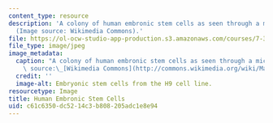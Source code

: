 ```yaml
---
content_type: resource
description: 'A colony of human embronic stem cells as seen through a microscope.
  (Image source: Wikimedia Commons).'
file: https://ol-ocw-studio-app-production.s3.amazonaws.com/courses/7-344-the-fountain-of-life-from-dolly-to-customized-embryonic-stem-cells-fall-2007/c61c6350dc5214c3b808205adc1e8e94_7-344f07.jpg
file_type: image/jpeg
image_metadata:
  caption: "A colony of human embronic stem cells as seen through a microscope. (Image\
    \ source:\_[Wikimedia Commons](http://commons.wikimedia.org/wiki/Main_Page))."
  credit: ''
  image-alt: Embryonic stem cells from the H9 cell line.
resourcetype: Image
title: Human Embronic Stem Cells
uid: c61c6350-dc52-14c3-b808-205adc1e8e94
---
```

